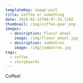 ```yaml
---
templateKey: image-post
title: Coffee or something
date: 2018-02-22T00:07:39.170Z
thumbnail: /img/coffee-gear.png
images:
  - description: Flavor wheel
    image: /img/flavor_wheel.jpg
  - description: Jumbotron
    image: /img/jumbotron.jpg
tags:
  - coffee
  - storyboards
---
```

Coffee!

